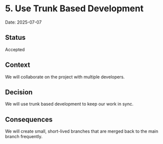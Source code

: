 # 5. Use Trunk Based Development

Date: 2025-07-07

## Status

Accepted

## Context

We will collaborate on the project with multiple developers.

## Decision

We will use trunk based development to keep our work in sync.

## Consequences

We will create small, short-lived branches that are merged back to the main branch frequently.
